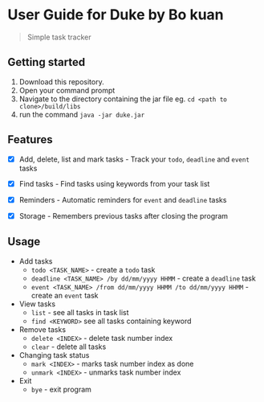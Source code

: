 # User Guide for Duke by Bo kuan
> Simple task tracker

## Getting started
1. Download this repository.
2. Open your command prompt
3. Navigate to the directory containing the jar file eg. `cd <path to clone>/build/libs`
4. run the command `java -jar duke.jar`
## Features

- [x] Add, delete, list and mark tasks -
  Track your `todo`, `deadline` and `event` tasks

- [x]  Find tasks -
  Find tasks using keywords from your task list

- [x]  Reminders -
  Automatic reminders for `event` and `deadline` tasks

- [x] Storage - Remembers previous tasks after closing the program
## Usage
- Add tasks
   - `todo <TASK_NAME>` - create a `todo` task
   - `deadline <TASK_NAME> /by dd/mm/yyyy HHMM` - create a `deadline` task
   - `event <TASK_NAME> /from dd/mm/yyyy HHMM /to dd/mm/yyyy HHMM` - create an `event` task
- View tasks
   - `list` - see all tasks in task list
   - `find <KEYWORD>` see all tasks containing keyword
- Remove tasks
   - `delete <INDEX>` - delete task number index
   - `clear` - delete all tasks
- Changing task status
   - `mark <INDEX>` - marks task number index as done
   - `unmark <INDEX>` - unmarks task number index
- Exit
   - `bye` - exit program

